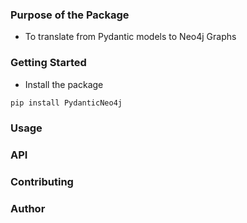 

### Purpose of the Package
+ To translate from Pydantic models to Neo4j Graphs

### Getting Started
+ Install the package
```bash
pip install PydanticNeo4j
```

### Usage



### API


### Contributing

### Author
